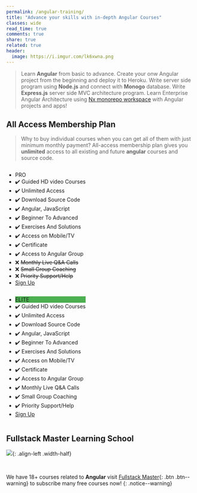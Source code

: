 ```yaml
---
permalink: /angular-training/
title: "Advance your skills with in-depth Angular Courses"
classes: wide
read_time: true
comments: true
share: true
related: true
header:
  image: https://i.imgur.com/lk6xwna.png
---
```


<link rel="stylesheet" href="/assets/css/pricing.css">

> Learn **Angular** from basic to advance. Create your onw Angular project from the beginning and deploy it to Heroku. Write server side program using **Node.js** and connect with **Monogo** database. Write **Express.js** server side MVC architecture program. Learn Enterprise Angular Architecture using [Nx monorepo workspace](https://nx.dev) with Angular projects and apps! 

## All Access Membership Plan
>Why to buy individual courses when you can get all of them with just minimum monthly payment? All-access membership plan gives you **unlimited** access to all existing and future **angular** courses and source code.
<div class="pricing">
<div class="columns">
  <ul class="price">
    <li class="header">PRO</li>
    <li class="row">✔️ <span>Guided HD video Courses </span></li>
    <li class="row">✔️<span> Unlimited Access </span>      </li>
    <li class="row">✔️ <span> Download Source Code    </span></li>
    <li class="row">✔️ <span> Angular, JavaScript     </span></li>
    <li class="row">✔️ <span> Beginner To Advanced    </span></li>
    <li class="row">✔️ <span> Exercises And Solutions </span></li>
    <li class="row">✔️ <span> Access on Mobile/TV     </span> </li>
    <li class="row">✔️ <span> Certificate             </span> </li>
    <li class="row">✔️ <span> Access to Angular Group </span></li>
    <li class="row"> ❌ <strike><span>  Monthly Live Q&A Calls  </span></strike> </li>
    <li class="row" >❌  <strike><span> Small Group Coaching   </span></strike></li>
    <li class="row" >❌  <strike><span> Priority Support/Help  </span></strike> </li>
    <li class="footer"><a href="https://fullstackmaster.net/pro"  class="btn btn--info btn--large">Sign Up</a></li>
  </ul>
</div>

<div class="columns">
  <ul class="price">
    <li class="header" style="background-color:#4CAF50">ELITE</li>
    <li class="row">✔️<span> Guided HD video Courses </span></li>
    <li class="row">✔️<span> Unlimited Access        </span></li>
    <li class="row">✔️<span> Download Source Code    </span></li>
    <li class="row">✔️<span> Angular, JavaScript     </span></li>
    <li class="row">✔️<span> Beginner To Advanced    </span></li>
    <li class="row">✔️<span> Exercises And Solutions </span></li>
    <li class="row">✔️<span> Access on Mobile/TV     </span></li>
    <li class="row">✔️<span> Certificate             </span></li>
    <li class="row">✔️<span> Access to Angular Group </span></li>
    <li class="row">✔️<span> Monthly Live Q&A Calls  </span></li>
    <li class="row">✔️<span> Small Group Coaching    </span></li>
    <li class="row">✔️<span> Priority Support/Help   </span></li>
    <li class="footer"><a href="https://fullstackmaster.net/elite" class="btn btn--success btn--large">Sign Up</a></li>
  </ul>
</div> 
</div>

## Fullstack Master Learning School

![](https://i.imgur.com/8cG5Yxr.png){: .align-left .width-half}

<br/>

 
We have 18+ courses related to **Angular** visit [Fullstack Master](https://www.fullstackmaster.net){: .btn .btn--warning} to subscribe many free courses now!
{: .notice--warning}
 